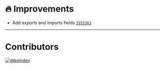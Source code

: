# :fire: Improvements

- Add exports and imports fields [`3555263`](https://github.com/keindev/package-json-helper/commit/3555263fe3f784509086a42e5ddb8df900cd536c)

---

# Contributors

[![@keindev](https://avatars.githubusercontent.com/u/4527292?v=4&s=40)](https://github.com/keindev)
